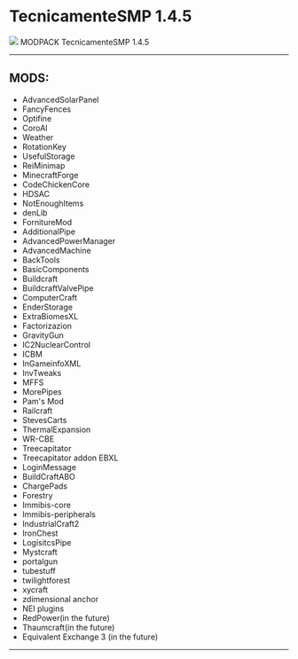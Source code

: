TecnicamenteSMP 1.4.5
==============
<img src="http://pupax.altervista.org/images/logo.png">
MODPACK TecnicamenteSMP 1.4.5
<hr>
<h2>MODS:</h2>
<ul>
<li>
AdvancedSolarPanel</li>
<li>
FancyFences</li>
<li>
Optifine</li>
<li>CoroAI</li>
<li>Weather</li>
<li>RotationKey</li>
<li>UsefulStorage</li>
<li>ReiMinimap</li>
<li>MinecraftForge</li>
<li>CodeChickenCore</li>
<li>HDSAC</li>
<li>NotEnoughItems</li>
<li>denLib</li>
<li>FornitureMod</li>
<li>AdditionalPipe</li>
<li>AdvancedPowerManager</li>
<li>AdvancedMachine</li>
<li>BackTools</li>
<li>BasicComponents</li>
<li>Buildcraft</li>
<li>BuildcraftValvePipe</li>
<li>ComputerCraft</li>
<li>EnderStorage</li>
<li>ExtraBiomesXL</li>
<li>Factorizazion</li>
<li>GravityGun</li>
<li>IC2NuclearControl</li>
<li>ICBM</li>
<li>InGameinfoXML</li>
<li>InvTweaks</li>
<li>MFFS</li>
<li>MorePipes</li>
<li>Pam's Mod</li>
<li>Railcraft</li>
<li>StevesCarts</li>
<li>ThermalExpansion</li>
<li>WR-CBE</li>
<li>Treecapitator</li>
<li>Treecapitator addon EBXL</li>
<li>LoginMessage</li>
<li>BuildCraftABO</li>
<li>ChargePads</li>
<li>Forestry</li>
<li>Immibis-core</li>
<li>Immibis-peripherals</li>
<li>IndustrialCraft2</li>
<li>IronChest</li>
<li>LogisitcsPipe</li>
<li>Mystcraft</li>
<li>portalgun</li>
<li>tubestuff</li>
<li>twilightforest</li>
<li>xycraft</li>
<li>zdimensional anchor</li>
<li>NEI plugins</li>
<li>RedPower(in the future)</li>
<li>Thaumcraft(in the future)</li>
<li>Equivalent Exchange 3 (in the future)</li>
</ul>
<hr>
